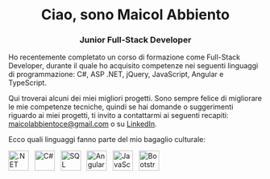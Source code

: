 
  <h1 style="text-align: center;">Ciao, sono Maicol Abbiento</h1>
  <h3 style="text-align: center;">Junior Full-Stack Developer</h3>
  
  <p>Ho recentemente completato un corso di formazione come Full-Stack Developer, durante il quale ho acquisito competenze nei seguenti linguaggi di programmazione: C#, ASP .NET, jQuery, JavaScript, Angular e TypeScript.</p>

  <p>Qui troverai alcuni dei miei migliori progetti. Sono sempre felice di migliorare le mie competenze tecniche, quindi se hai domande o suggerimenti riguardo ai miei progetti, ti invito a contattarmi ai seguenti recapiti: <a href="mailto:maicolabbientoce@gmail.com">maicolabbientoce@gmail.com</a> o su <a href="https://www.linkedin.com/in/maicol-abbiento-fullstackdeveloper/">LinkedIn</a>.</p>

  <p>Ecco quali linguaggi fanno parte del mio bagaglio culturale:</p>
  <p>
    <a href="https://dotnet.microsoft.com" target="_blank" rel="noreferrer"><img src="https://handwiki.org/wiki/images/thumb/7/7d/Microsoft_.NET_logo.svg/800px-Microsoft_.NET_logo.svg.png" width="40" height="40" alt=".NET"></a> &nbsp;
    <a href="https://learn.microsoft.com/it-it/dotnet/csharp/" target="_blank" rel="noreferrer"><img src="https://ih0.redbubble.net/image.395411727.8962/flat,800x800,075,f.u1.jpg" width="40" height="40" alt="C#"></a> &nbsp;
    <a href="https://learn.microsoft.com/it-it/sql/?view=sql-server-ver16" target="_blank" rel="noreferrer"><img src="https://th.bing.com/th/id/R.b25bae44ff516c7dcc3eacdb14d2c499?rik=WHZv1aXyAdFq4A&pid=ImgRaw&r=0" width="40" height="40" alt="SQL Server"></a> &nbsp;
    <a href="https://angular.io/" target="_blank" rel="noreferrer"><img src="https://th.bing.com/th?id=OIP.LPMEXup7B50Pq3Xn9xmepwHaH-&w=240&h=259&c=8&rs=1&qlt=90&o=6&pid=3.1&rm=2" width="40" height="40" alt="Angular"></a> &nbsp;
    <a href="https://developer.mozilla.org/en-US/docs/Web/javascript"><img src="https://logodownload.org/wp-content/uploads/2022/04/javascript-logo-0.png" width="40" height="40" alt="JavaScript"></a> &nbsp;
    <a href="https://getbootstrap.com/docs/5.3/assets/brand/bootstrap-logo-shadow.png"><img src="https://getbootstrap.com/docs/5.3/assets/brand/bootstrap-logo-shadow.png" width="40" height="40" alt="Bootstrap"></a> &nbsp;
  </p>


